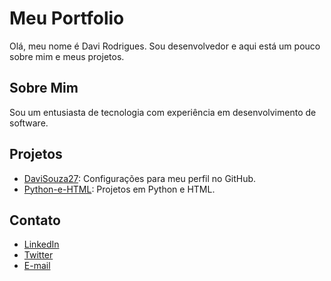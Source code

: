 # Meu Portfolio

Olá, meu nome é Davi Rodrigues. Sou desenvolvedor e aqui está um pouco sobre mim e meus projetos.

## Sobre Mim

Sou um entusiasta de tecnologia com experiência em desenvolvimento de software.

## Projetos

- [DaviSouza27](https://github.com/SEU_USUARIO/DaviSouza27): Configurações para meu perfil no GitHub.
- [Python-e-HTML](https://github.com/SEU_USUARIO/Python-e-HTML): Projetos em Python e HTML.

## Contato

- [LinkedIn](https://linkedin.com/in/SEU_PERFIL)
- [Twitter](https://twitter.com/SEU_PERFIL)
- [E-mail](mailto:SEU_EMAIL)
